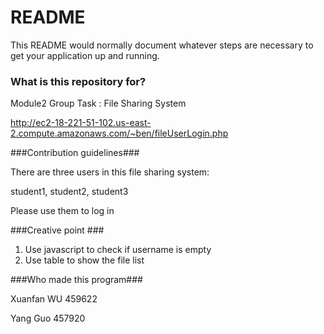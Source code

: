 # README #

This README would normally document whatever steps are necessary to get your application up and running.


### What is this repository for? ###

Module2 Group Task : File Sharing System

http://ec2-18-221-51-102.us-east-2.compute.amazonaws.com/~ben/fileUserLogin.php


###Contribution guidelines###

There are three users in this file sharing system:

student1, student2, student3

Please use them to log in


###Creative point ###

1. Use javascript to check if username is empty
2. Use table to show the file list


###Who made this program###

Xuanfan WU 459622

Yang Guo   457920

